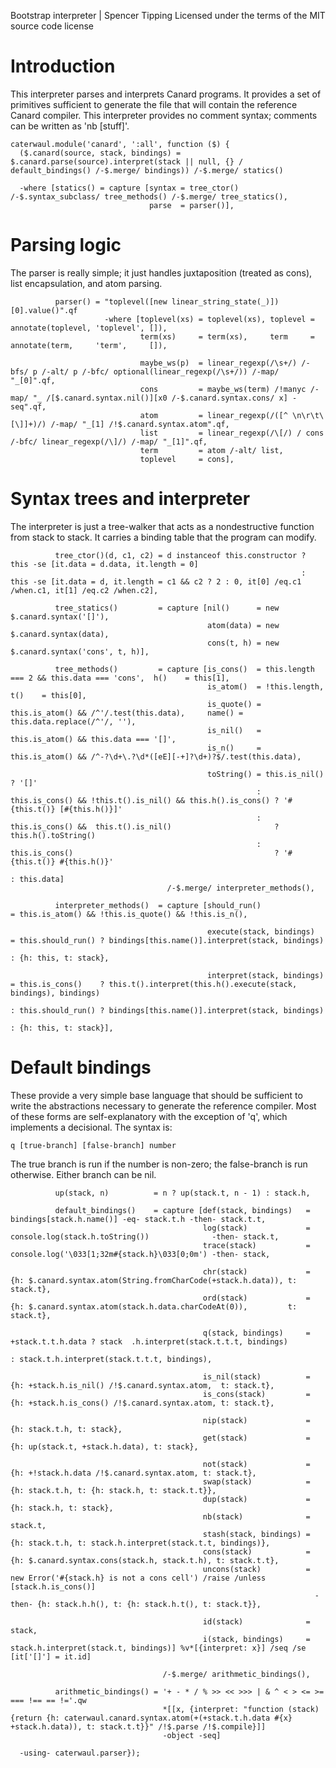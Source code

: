 Bootstrap interpreter | Spencer Tipping
Licensed under the terms of the MIT source code license

# Introduction

This interpreter parses and interprets Canard programs. It provides a set of primitives sufficient to generate the file that will contain the reference Canard compiler. This interpreter
provides no comment syntax; comments can be written as 'nb [stuff]'.

    caterwaul.module('canard', ':all', function ($) {
      ($.canard(source, stack, bindings) = $.canard.parse(source).interpret(stack || null, {} / default_bindings() /-$.merge/ bindings)) /-$.merge/ statics()

      -where [statics() = capture [syntax = tree_ctor() /-$.syntax_subclass/ tree_methods() /-$.merge/ tree_statics(),
                                   parse  = parser()],

# Parsing logic

The parser is really simple; it just handles juxtaposition (treated as cons), list encapsulation, and atom parsing.

              parser() = "toplevel([new linear_string_state(_)])[0].value()".qf
                         -where [toplevel(xs) = toplevel(xs), toplevel = annotate(toplevel, 'toplevel', []),
                                 term(xs)     = term(xs),     term     = annotate(term,     'term',     []),

                                 maybe_ws(p)  = linear_regexp(/\s+/) /-bfs/ p /-alt/ p /-bfc/ optional(linear_regexp(/\s+/)) /-map/ "_[0]".qf,
                                 cons         = maybe_ws(term) /!manyc /-map/ "_ /[$.canard.syntax.nil()][x0 /-$.canard.syntax.cons/ x] -seq".qf,
                                 atom         = linear_regexp(/([^ \n\r\t\[\]]+)/) /-map/ "_[1] /!$.canard.syntax.atom".qf,
                                 list         = linear_regexp(/\[/) / cons /-bfc/ linear_regexp(/\]/) /-map/ "_[1]".qf,
                                 term         = atom /-alt/ list,
                                 toplevel     = cons],

# Syntax trees and interpreter

The interpreter is just a tree-walker that acts as a nondestructive function from stack to stack. It carries a binding table that the program can modify.

              tree_ctor()(d, c1, c2) = d instanceof this.constructor ? this -se [it.data = d.data, it.length = 0]
                                                                     : this -se [it.data = d, it.length = c1 && c2 ? 2 : 0, it[0] /eq.c1 /when.c1, it[1] /eq.c2 /when.c2],

              tree_statics()         = capture [nil()      = new $.canard.syntax('[]'),
                                                atom(data) = new $.canard.syntax(data),
                                                cons(t, h) = new $.canard.syntax('cons', t, h)],

              tree_methods()         = capture [is_cons()  = this.length === 2 && this.data === 'cons',  h()    = this[1],
                                                is_atom()  = !this.length,                               t()    = this[0],
                                                is_quote() = this.is_atom() && /^'/.test(this.data),     name() = this.data.replace(/^'/, ''),
                                                is_nil()   = this.is_atom() && this.data === '[]',
                                                is_n()     = this.is_atom() && /^-?\d+\.?\d*([eE][-+]?\d+)?$/.test(this.data),

                                                toString() = this.is_nil()                                              ? '[]'
                                                           : this.is_cons() && !this.t().is_nil() && this.h().is_cons() ? '#{this.t()} [#{this.h()}]'
                                                           : this.is_cons() &&  this.t().is_nil()                       ? this.h().toString()
                                                           : this.is_cons()                                             ? '#{this.t()} #{this.h()}'
                                                                                                                        : this.data]
                                       /-$.merge/ interpreter_methods(),

              interpreter_methods()  = capture [should_run()               = this.is_atom() && !this.is_quote() && !this.is_n(),

                                                execute(stack, bindings)   = this.should_run() ? bindings[this.name()].interpret(stack, bindings)
                                                                                               : {h: this, t: stack},

                                                interpret(stack, bindings) = this.is_cons()    ? this.t().interpret(this.h().execute(stack, bindings), bindings)
                                                                           : this.should_run() ? bindings[this.name()].interpret(stack, bindings)
                                                                                               : {h: this, t: stack}],

# Default bindings

These provide a very simple base language that should be sufficient to write the abstractions necessary to generate the reference compiler. Most of these forms are self-explanatory with the
exception of 'q', which implements a decisional. The syntax is:

    q [true-branch] [false-branch] number

The true branch is run if the number is non-zero; the false-branch is run otherwise. Either branch can be nil.

              up(stack, n)          = n ? up(stack.t, n - 1) : stack.h,

              default_bindings()    = capture [def(stack, bindings)   = bindings[stack.h.name()] -eq- stack.t.h -then- stack.t.t,
                                               log(stack)             = console.log(stack.h.toString())              -then- stack.t,
                                               trace(stack)           = console.log('\033[1;32m#{stack.h}\033[0;0m') -then- stack,

                                               chr(stack)             = {h: $.canard.syntax.atom(String.fromCharCode(+stack.h.data)), t: stack.t},
                                               ord(stack)             = {h: $.canard.syntax.atom(stack.h.data.charCodeAt(0)),         t: stack.t},

                                               q(stack, bindings)     = +stack.t.t.h.data ? stack  .h.interpret(stack.t.t.t, bindings)
                                                                                          : stack.t.h.interpret(stack.t.t.t, bindings),

                                               is_nil(stack)          = {h: +stack.h.is_nil() /!$.canard.syntax.atom,  t: stack.t},
                                               is_cons(stack)         = {h: +stack.h.is_cons() /!$.canard.syntax.atom, t: stack.t},

                                               nip(stack)             = {h: stack.t.h, t: stack},
                                               get(stack)             = {h: up(stack.t, +stack.h.data), t: stack},

                                               not(stack)             = {h: +!stack.h.data /!$.canard.syntax.atom, t: stack.t},
                                               swap(stack)            = {h: stack.t.h, t: {h: stack.h, t: stack.t.t}},
                                               dup(stack)             = {h: stack.h, t: stack},
                                               nb(stack)              = stack.t,
                                               stash(stack, bindings) = {h: stack.t.h, t: stack.h.interpret(stack.t.t, bindings)},
                                               cons(stack)            = {h: $.canard.syntax.cons(stack.h, stack.t.h), t: stack.t.t},
                                               uncons(stack)          = new Error('#{stack.h} is not a cons cell') /raise /unless [stack.h.is_cons()]
                                                                        -then- {h: stack.h.h(), t: {h: stack.h.t(), t: stack.t}},

                                               id(stack)              = stack,
                                               i(stack, bindings)     = stack.h.interpret(stack.t, bindings)] %v*[{interpret: x}] /seq /se [it['[]'] = it.id]

                                      /-$.merge/ arithmetic_bindings(),

              arithmetic_bindings() = '+ - * / % >> << >>> | & ^ < > <= >= === !== == !='.qw
                                      *[[x, {interpret: "function (stack) {return {h: caterwaul.canard.syntax.atom(+(+stack.t.h.data #{x} +stack.h.data)), t: stack.t.t}}" /!$.parse /!$.compile}]]
                                      -object -seq]

      -using- caterwaul.parser});